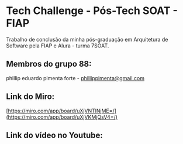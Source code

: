 # Tech Challenge - Pós-Tech SOAT - FIAP

Trabalho de conclusão da minha pós-graduação em Arquitetura de Software pela FIAP e Alura - turma 7SOAT.

## Membros do grupo 88:
phillip eduardo pimenta forte - phillippimenta@gmail.com

## Link do Miro:
[https://miro.com/app/board/uXjVNTlNjME=/](https://miro.com/app/board/uXjVKMjQsV4=/)

## Link do vídeo no Youtube:
